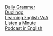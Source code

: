 <a href="http://www.dailygrammar.com/archive.html">Daily Grammer</a>
<br>
<a href="https://www.duolingo.com/">Duolingo</a>
<br>
<a href="https://learningenglish.voanews.com/">Learning English VoA</a>
<br>
<a href="https://listenaminute.com/">Listen a Minute</a>
<br>
<a href="https://www.podcastsinenglish.com/index.shtml">Podcast in English</a>
